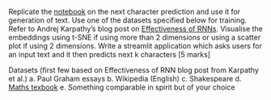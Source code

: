 Replicate the [notebook](https://nipunbatra.github.io/ml-teaching/notebooks/names.html) on the next character prediction and use it for generation of text. Use one of the datasets specified below for training. Refer to Andrej Karpathy’s blog post on [Effectiveness of RNNs](http://karpathy.github.io/2015/05/21/rnn-effectiveness/). Visualise the embeddings using t-SNE if using more than 2 dimensions or using a scatter plot if using 2 dimensions. Write a streamlit application which asks users for an input text and it then predicts next k characters [5 marks]

Datasets (first few based on Effectiveness of RNN blog post from Karpathy et al.)
a. Paul Graham essays
b. Wikipedia (English)
c. Shakespeare
d. [Maths texbook](https://github.com/stacks/stacks-project)
e. Something comparable in spirit but of your choice
